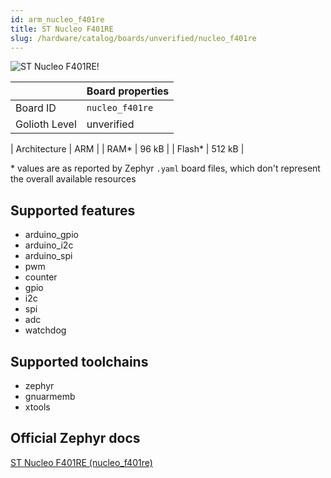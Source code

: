 ```yaml
---
id: arm_nucleo_f401re
title: ST Nucleo F401RE
slug: /hardware/catalog/boards/unverified/nucleo_f401re
---
```


[//]: # (This is an auto-generated file, do not edit! Changes to it will be lost upon re-generation)

![ST Nucleo F401RE!](/img/boards/arm/nucleo_f401re.png "ST Nucleo F401RE")

|                | Board properties     |
| -------------  | -------------------- |
| Board ID       | `nucleo_f401re` |
| Golioth Level  | unverified       |

| Architecture   | ARM |
| RAM*           | 96 kB |
| Flash*         | 512 kB |

\* values are as reported by Zephyr `.yaml` board files, which don't represent the overall available resources



## Supported features

* arduino_gpio
* arduino_i2c
* arduino_spi
* pwm
* counter
* gpio
* i2c
* spi
* adc
* watchdog

## Supported toolchains

* zephyr
* gnuarmemb
* xtools

## Official Zephyr docs

[ST Nucleo F401RE (nucleo_f401re)](https://docs.zephyrproject.org/latest/boards/arm/nucleo_f401re/doc/index.html)
